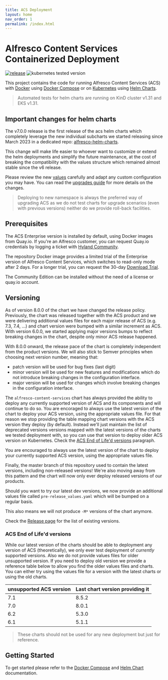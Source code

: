 ```yaml
---
title: ACS Deployment
layout: home
nav_order: 1
permalink: /index.html
---
```

# Alfresco Content Services Containerized Deployment

[![release](https://img.shields.io/github/v/release/Alfresco/acs-deployment?display_name=release)](https://github.com/Alfresco/acs-deployment/releases/latest)
![kubernetes tested version](https://img.shields.io/badge/k8s%20version-v1.29-blue)

This project contains the code for running Alfresco Content Services (ACS) with
[Docker](https://docs.docker.com/get-started) using [Docker
Compose](https://docs.docker.com/compose) or on
[Kubernetes](https://kubernetes.io) using [Helm Charts](https://helm.sh).

> Automated tests for helm charts are running on KinD cluster v1.31 and EKS v1.31.

## Important changes for helm charts

The v7.0.0 release is the first release of the acs helm charts which completely
leverage the new individual subcharts we started releasing since March 2023 in a
dedicated repo:
[alfresco-helm-charts](https://github.com/Alfresco/alfresco-helm-charts).

This change will make life easier to whoever want to customize or extend the
helm deployments and simplify the future maintenance, at the cost of breaking
the compatibility with the values structure which remained almost stable since
the v6 release.

Please review the new [values](https://github.com/Alfresco/acs-deployment/blob/master/helm/alfresco-content-services/values.yaml)
carefully and adapt any custom configuration you may have. You can read the
[upgrades guide](helm/upgrades.md) for more details on the changes.

> Deploying to new namespace is always the preferred way of upgrading ACS as we
> do not test charts for upgrade scenarios (even with previous versions)
> neither do we provide roll-back facilities.

## Prerequisites

The ACS Enterprise version is installed by default, using Docker images from
Quay.io. If you're an Alfresco customer, you can request Quay.io credentials by
logging a ticket with [Hyland Community](https://community.hyland.com).

The repository Docker image provides a limited trial of the Enterprise version
of Alfresco Content Services, which switches to read-only mode after 2 days. For
a longer trial, you can request the 30-day [Download
Trial](https://www.alfresco.com/platform/content-services-ecm/trial/download).

The Community Edition can be installed without the need of a license or quay.io
account.

## Versioning

As of version 8.0.0 of the chart we have changed the release policy.
Previously, the chart was released together with the ACS product and we were
delivering additional values files for each major release of ACS (e.g. 7.3,
7.4, ...) and chart version were bumped with a similar increment as ACS.
With version 6.0.0, we started applying major versions bumps to reflect
breaking changes in the chart, despite only minor ACS release happened.

With 8.0.0 onward, the release pace of the chart is completely independent from
the product versions. We will also stick to Semver principles when choosing
next version number, meaning that:

* patch version will be used for bug fixes (last digit)
* minor version will be used for new features and modifications which do not
  introduce breaking changes in the configuration interface.
* major version will be used for changes which involve breaking changes in the
  configuration interface.

The `alfresco-content-services` chart has always provided the ability to deploy
any currently supported version of ACS and its components and will continue to
do so. You are encoraged to always use the latest version of the chart to
deploy your ACS version, using the appropriate values file. For that reason we
stop providing the table mapping chart versions with the ACS version they
deploy (by default). Instead we'll just maintain the list of deprecated versions
versions mapped with the latest versions of the charts we tested deployment
with, so you can use that version to deploy older ACS version on Kubernetes.
Check the [ACS End of Life'd versions](#acs-end-of-lifed-versions) paragraph.

You are encouraged to always use the latest version of the chart to deploy your
currently supported ACS version, using the appropriate values file.

Finally, the master branch of this repository used to contain the latest
versions, including non-released versions!
We're also moving away from this pattern and the chart will now only ever
deploy released versions of our products.

Should you want to try our latest dev versions, we now provide an additional
values file called `pre-release_values.yaml` which will be bumped on a regular
basis.

This also means we will not produce `-M*` versions of the chart anymore.

Check the [Release page](https://github.com/Alfresco/acs-deployment/releases) for the list of existing versions.

### ACS End of Life'd versions

While our latest version of the charts should be able to deployment any version
of ACS (theoretically), we only ever test deployment of _currently_ supported
versions. Also we do not provide values files for older unsupported version. If
you need to deploy old version we provide a reference table below to allow you
find the older values files and charts. You can either try using the values
file for a version with the latest charts or using the old charts.

| unsupported ACS version | Last chart version providing it |
|-------------------------|---------------------------------|
| 7.1                     | 8.5.2                           |
| 7.0                     | 8.0.1                           |
| 6.2                     | 5.3.0                           |
| 6.1                     | 5.1.1                           |

> These charts should not be used for any new deployment but just for reference.

## Getting Started

To get started please refer to the [Docker Compose](compose.md) and [Helm Chart](helm.md) documentation.
